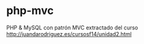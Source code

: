 php-mvc
=======

PHP &amp; MySQL con patrón MVC extractado del curso http://juandarodriguez.es/cursosf14/unidad2.html
